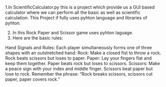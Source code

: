 1.In ScientificCalculator.py this is a project which provide us a GUI based calculator where we can perform all the basic as well as scientific calculation.
This Project if fully uses pyhton language and libraries of pyhton.

2. In this Rock Paper and Scissor game uses pyhton laguage.
3. Here are the basic rules:

Hand Signals and Rules:
Each player simultaneously forms one of three shapes with an outstretched hand:
Rock: Make a closed fist to throw a rock. Rock beats scissors but loses to paper.
Paper: Lay your fingers flat and keep them together. Paper beats rock but loses to scissors.
Scissors: Make a peace sign with your index and middle finger. Scissors beat paper but lose to rock.
Remember the phrase: “Rock breaks scissors, scissors cut paper, paper covers rock.”
